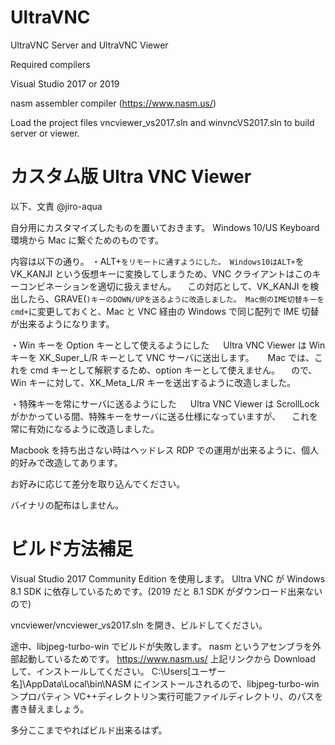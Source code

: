 # UltraVNC

UltraVNC Server and UltraVNC Viewer

Required compilers

Visual Studio 2017 or 2019

nasm assembler compiler (https://www.nasm.us/)

Load the project files vncviewer_vs2017.sln and winvncVS2017.sln to build server or viewer.

# カスタム版 Ultra VNC Viewer

以下、文責 @jiro-aqua

自分用にカスタマイズしたものを置いておきます。
Windows 10/US Keyboard 環境から Mac に繋ぐためのものです。

内容は以下の通り。
・ALT+`をリモートに通すようにした。 Windows10はALT+`を VK_KANJI という仮想キーに変換してしまうため、VNC クライアントはこのキーコンビネーションを適切に扱えません。
　この対応として、VK_KANJI を検出したら、GRAVE(`)キーのDOWN/UPを送るように改造しました。 Mac側のIME切替キーをcmd+`に変更しておくと、Mac と VNC 経由の Windows で同じ配列で IME 切替が出来るようになります。

・Win キーを Option キーとして使えるようにした
　 Ultra VNC Viewer は Win キーを XK_Super_L/R キーとして VNC サーバに送出します。
　 Mac では、これを cmd キーとして解釈するため、option キーとして使えません。
　ので、Win キーに対して、XK_Meta_L/R キーを送出するように改造しました。

・特殊キーを常にサーバに送るようにした
　 Ultra VNC Viewer は ScrollLock がかかっている間、特殊キーをサーバに送る仕様になっていますが、
　これを常に有効になるように改造しました。

Macbook を持ち出さない時はヘッドレス RDP での運用が出来るように、個人的好みで改造してあります。

お好みに応じて差分を取り込んでください。

バイナリの配布はしません。

# ビルド方法補足

Visual Studio 2017 Community Edition を使用します。
Ultra VNC が Windows 8.1 SDK に依存しているためです。(2019 だと 8.1 SDK がダウンロード出来ないので)

vncviewer/vncviewer_vs2017.sln を開き、ビルドしてください。

途中、libjpeg-turbo-win でビルドが失敗します。
nasm というアセンブラを外部起動しているためです。
https://www.nasm.us/
上記リンクから Download して、インストールしてください。
C:\Users\[ユーザー名]\AppData\Local\bin\NASM
にインストールされるので、libjpeg-turbo-win ＞プロパティ＞ VC++ディレクトリ＞実行可能ファイルディレクトリ、のパスを書き替えましょう。

多分ここまでやればビルド出来るはず。
